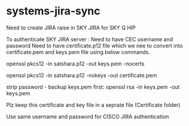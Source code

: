 # systems-jira-sync
Need to create JIRA raise in SKY JIRA for SKY Q HIP 

To authenticate SKY  JIRA server :
 Need to have CEC username and password 
 Need to have certificate.p12 file which we nee to convert into certificate.pem  and keys.pem file using below commands.

 openssl pkcs12 -in satshara.p12 -out keys.pem -nocerts
 
 openssl pkcs12 -in satshara.p12 -nokeys -out certificate.pem

 strip password - backup keys.pem first: 
 openssl rsa -in keys.pem -out keys.pem

 Plz keep this certificate and key file in a seprate file (Certificate folder)

Use same username and password for CISCO JIRA authentication 
 
 

